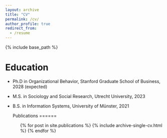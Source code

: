 ```yaml
---
layout: archive
title: "CV"
permalink: /cv/
author_profile: true
redirect_from:
  - /resume
---
```


{% include base_path %}

Education
======
* Ph.D in Organizational Behavior, Stanford Graduate School of Business, 2028 (expected)
* M.S. in Sociology and Social Research, Utrecht University, 2023
* B.S. in Information Systems, University of Münster, 2021

  Publications
======
  <ul>{% for post in site.publications %}
    {% include archive-single-cv.html %}
  {% endfor %}</ul>

<!--  <>Work experience
[comment]: <>======
[comment]: <>* Summer 2022: Research Intern
[comment]: <>  * Utrecht University

[comment]: <>* 2019 - 2022: Research Assistant / TA
[comment]: <>  * University of Münster
  
Talks
======
<ul>{% for post in site.talks %}
{% include archive-single-talk-cv.html %}
 {% endfor %}</ul>
  
Teaching
======
<ul>{% for post in site.teaching %}
{% include archive-single-cv.html %}
{% endfor %}</ul>-->
